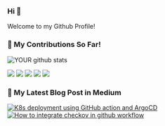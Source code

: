 ### Hi 👋

Welcome to my Github Profile!

### 🌱 My Contributions So Far!

![YOUR github stats](https://github-readme-stats.vercel.app/api?username=AnilNanda)

[<img src="https://img.shields.io/badge/twitter-%231DA1F2.svg?&style=for-the-badge&logo=twitter&logoColor=white" />](https://twitter.com/USERNAME) [<img src="https://img.shields.io/badge/medium-%2312100E.svg?&style=for-the-badge&logo=medium&logoColor=white" />](https://medium.com/USERNAME)  [<img src="https://img.shields.io/badge/linkedin-%230077B5.svg?&style=for-the-badge&logo=linkedin&logoColor=white" />](https://www.linkedin.com/in/USERNAME/) [<img src = "https://img.shields.io/badge/instagram-%23E4405F.svg?&style=for-the-badge&logo=instagram&logoColor=white">](https://www.instagram.com/USERNAME/) [<img src = "https://img.shields.io/badge/facebook-%231877F2.svg?&style=for-the-badge&logo=facebook&logoColor=white">](https://www.facebook.com/USERNAME)

### 📝 My Latest Blog Post in Medium

<a target="_blank" href="https://github-readme-medium-recent-article.vercel.app/medium/@anilnandat/1"><img src="https://github-readme-medium-recent-article.vercel.app/medium/@anilnandat/1" alt="K8s deployment using GitHub action and ArgoCD"> 
<a target="_blank" href="https://github-readme-medium-recent-article.vercel.app/medium/@anilnandat/0"><img src="https://github-readme-medium-recent-article.vercel.app/medium/@anilnandat/0" alt="How to integrate checkov in github workflow">
